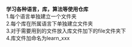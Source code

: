 **学习各种语言，库，算法等使用仓库**  
1.每个语言单独建立一个文件夹  
2.每个库在所属语言下单独建立文件夹  
3.对于需要用到的文件放入库文件加下的file文件夹下  
4.库文件加命名为learn_xxx

